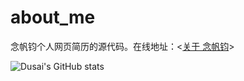 # about_me

念帆钧个人网页简历的源代码。在线地址：<[关于 念帆钧](https://fanjun1997.github.io/nianfanjun/)>

![Dusai's GitHub stats](https://github-readme-stats.vercel.app/api?username=fanjun1997)
